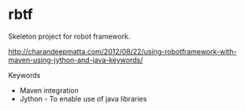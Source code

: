 rbtf
=====
Skeleton project for robot framework.

http://charandeepmatta.com/2012/08/22/using-robotframework-with-maven-using-jython-and-java-keywords/

Keywords
* Maven integration
* Jython - To enable use of java libraries

